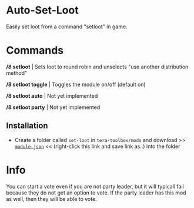 # Auto-Set-Loot

Easily set loot from a command "setloot" in game.

# Commands

**/8 setloot** | Sets loot to round robin and unselects "use another distribution method"

**/8 setloot toggle** | Toggles the module on/off (default on)

**/8 setloot auto** | Not yet implemented

**/8 setloot party** | Not yet implemented

## Installation
- Create a folder called `set-loot` in `tera-toolbox/mods` and download >> [`module.json`](https://raw.githubusercontent.com/maxeman/Auto-Set-Loot/master/module.json) << (right-click this link and save link as..) into the folder

# Info
You can start a vote even if you are not party leader, but it will typicall fail because they do not get an option to vote.
If the party leader has this mod as well, then they will be able to vote.